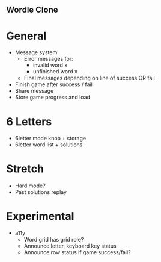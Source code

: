 ## Wordle Clone

# General
* Message system
  * Error messages for:
    - invalid word x
    - unfinished word x
  * Final messages depending on line of success OR fail
* Finish game after success / fail
* Share message
* Store game progress and load

# 6 Letters
* 6letter mode knob + storage
* 6letter word list + solutions

# Stretch
* Hard mode?
* Past solutions replay

# Experimental
* a11y
  - Word grid has grid role?
  - Announce letter, keyboard key status
  - Announce row status if game success/fail?

